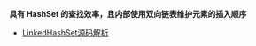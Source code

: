 **具有 HashSet 的查找效率，且内部使用双向链表维护元素的插入顺序**
* [LinkedHashSet源码解析](https://mrbird.cc/LinkedHashSet%E6%BA%90%E7%A0%81%E8%A7%A3%E6%9E%90.html)
